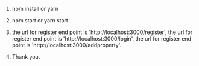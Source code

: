 1) npm install or yarn
2) npm start or yarn start
3) the url for register end point is 'http://localhost:3000/register',
    the url for register end point is 'http://localhost:3000/login',
    the url for register end point is 'http://localhost:3000/addproperty'.

4) Thank you.
